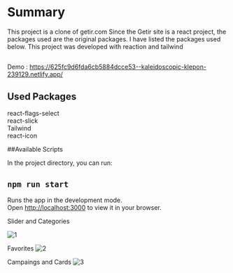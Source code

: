 # Summary

This project is a clone of getir.com Since the Getir site is a react project, the packages used are the original packages. I have listed the packages used below.
This project was developed with reaction and tailwind

##
Demo : https://625fc9d6fda6cb5884dcce53--kaleidoscopic-klepon-239129.netlify.app/

## Used Packages
react-flags-select<br/>
react-slick<br/>
Tailwind<br/>
react-icon

##Available Scripts

In the project directory, you can run:

## `npm run start`

Runs the app in the development mode.\
Open [http://localhost:3000](http://localhost:3000) to view it in your browser.

Slider and Categories

![1](https://user-images.githubusercontent.com/91959780/164040694-8b230d18-b769-4c7c-8030-2c4dc442f5c8.png)

Favorites
![2](https://user-images.githubusercontent.com/91959780/164040720-1c120d58-a844-4108-ba65-61d03865c06c.png)

Campaings and Cards
![3](https://user-images.githubusercontent.com/91959780/164040772-59363e1f-aa69-46d2-9089-bc66620d2a46.png)
